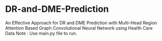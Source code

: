 # DR-and-DME-Prediction
An Effective Approach for DR and DME Prediction with Multi-Head Region Attention Based Graph Convolutional Neural Network using Health Care Data 
Note : Use main.py file to run.
